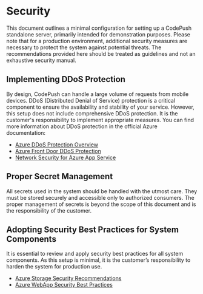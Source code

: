 # Security

This document outlines a minimal configuration for setting up a CodePush standalone server, primarily intended for demonstration purposes. Please note that for a production environment, additional security measures are necessary to protect the system against potential threats. The recommendations provided here should be treated as guidelines and not an exhaustive security manual.

## Implementing DDoS Protection

By design, CodePush can handle a large volume of requests from mobile devices. DDoS (Distributed Denial of Service) protection is a critical component to ensure the availability and stability of your service. However, this setup does not include comprehensive DDoS protection. It is the customer's responsibility to implement appropriate measures. You can find more information about DDoS protection in the official Azure documentation:

- [Azure DDoS Protection Overview](https://learn.microsoft.com/en-us/azure/ddos-protection/ddos-protection-overview)
- [Azure Front Door DDoS Protection](https://learn.microsoft.com/en-us/azure/frontdoor/front-door-ddos)
- [Network Security for Azure App Service](https://learn.microsoft.com/en-us/azure/app-service/network-secure-outbound-traffic-azure-firewall)

## Proper Secret Management

All secrets used in the system should be handled with the utmost care. They must be stored securely and accessible only to authorized consumers. The proper management of secrets is beyond the scope of this document and is the responsibility of the customer.

## Adopting Security Best Practices for System Components

It is essential to review and apply security best practices for all system components. As this setup is minimal, it is the customer’s responsibility to harden the system for production use.

- [Azure Storage Security Recommendations](https://learn.microsoft.com/en-us/azure/storage/blobs/security-recommendations)
- [Azure WebApp Security Best Practices](https://learn.microsoft.com/en-us/azure/app-service/overview-security)
